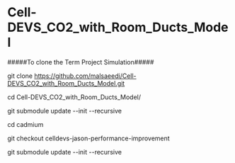 # Cell-DEVS_CO2_with_Room_Ducts_Model


#####To clone the Term Project Simulation#####

git clone https://github.com/malsaeedi/Cell-DEVS_CO2_with_Room_Ducts_Model.git

cd Cell-DEVS_CO2_with_Room_Ducts_Model/

git submodule update --init --recursive

cd cadmium

git checkout celldevs-jason-performance-improvement

git submodule update --init --recursive
